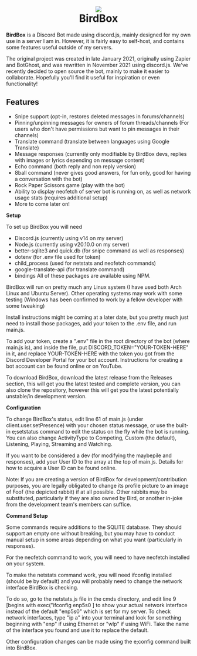 <h1 align="center">
  <img src=https://github.com/grumpzalt/BirdBox/assets/59405169/5e50b03c-e574-41f0-b5b1-4417e74d1e4e>
  <br>
  BirdBox
</h1>

**BirdBox** is a Discord Bot made using discord.js, mainly designed for my own use in a server I am in. However, it is fairly easy to self-host, and contains some features useful outside of my servers.

The original project was created in late January 2021, originally using Zapier and BotGhost, and was rewritten in November 2021 using discord.js. We've recently decided to open source the bot, mainly to make it easier to collaborate. Hopefully you'll find it useful for inspiration or even functionality!

## Features

- Snipe support (opt-in, restores deleted messages in forums/channels)
- Pinning/unpinning messages for owners of forum threads/channels (For users who don't have permissions but want to pin messages in their channels)
- Translate command (translate between languages using Google Translate)
- Message responses (currently only modifiable by BirdBox devs, replies with images or lyrics depending on message content)
- Echo command (both reply and non reply version)
- 8ball command (never gives good answers, for fun only, good for having a conversation with the bot)
- Rock Paper Scissors game (play with the bot)
- Ability to display neofetch of server bot is running on, as well as network usage stats (requires additional setup)
- More to come later on!

**Setup**

To set up BirdBox you will need

- Discord.js (currently using v14 on my server)
- Node.js (currently using v20.10.0 on my server)
- better-sqlite3 and quick.db (for snipe command as well as responses)
- dotenv (for .env file used for token)
- child_process (used for netstats and neofetch commands)
- google-translate-api (for translate command)
- bindings
All of these packages are available using NPM.

BirdBox will run on pretty much any Linux system (I have used both Arch Linux and Ubuntu Server). Other operating systems may work with some testing (Windows has been confirmed to work by a fellow developer with some tweaking)

Install instructions might be coming at a later date, but you pretty much just need to install those packages, add your token to the .env file, and run main.js.

To add your token, create a ".env" file in the root directory of the bot (where main.js is), and inside the file, put DISCORD_TOKEN="YOUR-TOKEN-HERE" in it, and replace YOUR-TOKEN-HERE with the token you got from the Discord Developer Portal for your bot account. Instructions for creating a bot account can be found online or on YouTube.

To download BirdBox, download the latest release from the Releases section, this will get you the latest tested and complete version, you can also clone the repository, however this will get you the latest potentially unstable/in development version.

**Configuration**

To change BirdBox's status, edit line 61 of main.js (under client.user.setPresence) with your chosen status message, or use the built-in e;setstatus command to edit the status on the fly while the bot is running.
You can also change ActivityType to Competing, Custom (the default), Listening, Playing, Streaming and Watching.

If you want to be considered a dev (for modifying the maybepile and responses), add your User ID to the array at the top of main.js. Details for how to acquire a User ID can be found online.

Note: If you are creating a version of BirdBox for development/contribution purposes, you are legally obligated to change its profile picture to an image of Foof (the depicted rabbit) if at all possible. Other rabbits may be substituted, particularly if they are also owned by Bird, or another in-joke from the development team's members can suffice.

**Command Setup**

Some commands require additions to the SQLITE database. They should support an empty one without breaking, but you may have to conduct manual setup in some areas depending on what you want (particularly in responses).

For the neofetch command to work, you will need to have neofetch installed on your system.

To make the netstats command work, you will need ifconfig installed (should be by default) and you will probably need to change the network interface BirdBox is checking.

To do so, go to the netstats.js file in the cmds directory, and edit line 9 [begins with exec("ifconfig enp5s0 ] to show your actual network interface instead of the default "enp5s0" which is set for my server. To check network interfaces, type "ip a" into your terminal and look for something beginning with "enp" if using Ethernet or "wlp" if using WiFi. Take the name of the interface you found and use it to replace the default.

Other configuration changes can be made using the e;config command built into BirdBox.




